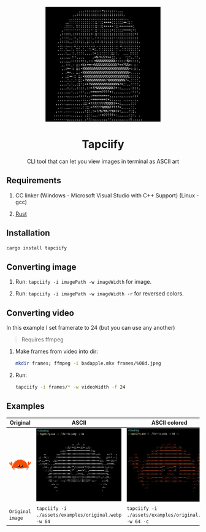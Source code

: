 <p align="center"><img width="300" src="assets/logo.webp"/></p>

<h1 align="center">Tapciify</h1>

<p align="center">CLI tool that can let you view images in terminal as ASCII art</p>

## Requirements

1. CC linker (Windows - Microsoft Visual Studio with C++ Support) (Linux - gcc)

2. [Rust](https://www.rust-lang.org/tools/install)

## Installation

```bash
cargo install tapciify
```

## Converting image

1. Run: `tapciify -i imagePath -w imageWidth` for image.

2. Run: `tapciify -i imagePath -w imageWidth -r` for reversed colors.

## Converting video

In this example I set framerate to 24 (but you can use any another)

> Requires ffmpeg

1. Make frames from video into dir:

   ```bash
   mkdir frames; ffmpeg -i badapple.mkv frames/%08d.jpeg
   ```

2. Run:

   ```bash
   tapciify -i frames/* -w videoWidth -f 24
   ```

## Examples

| Original                                         | ASCII                                               | ASCII colored                                            | Pixels                                                                  | Braille                                                | Braille colored                                          |
| ------------------------------------------------ | --------------------------------------------------- | -------------------------------------------------------- | ----------------------------------------------------------------------- | ------------------------------------------------------ | -------------------------------------------------------- |
| ![Original Image](assets/examples/original.webp) | ![ASCII art](assets/examples/ascii.webp)            | ![ASCII colored art](assets/examples/ascii-colored.webp) | ![ASCII art using pixels (█ symbol)](assets/examples/ascii-pixels.webp) | ![Braille](assets/examples/braille.webp)               | ![Braille colored](assets/examples/braille-colored.webp) |
| `Original image`                                 | `tapciify -i ./assets/examples/original.webp -w 64` | `tapciify -i ./assets/examples/original.webp -w 64 -c`   | `tapciify -i ./assets/examples/original.webp -w 64 --pixels`            | `tapciify -i ./assets/examples/original.webp -w 64 -b` | `tapciify -i ./assets/examples/original.webp -w 64 -bc`  |
